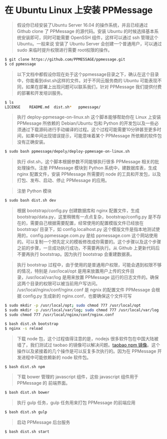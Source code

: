 # 在 Ubuntu Linux 上安装 PPMessage

> 假设你已经安装了Ubuntu Server 16.04 的操作系统，并且已经通过 Github clone 了 PPMessage 的源代码。安装 Ubuntu 的时候选择基本系统安装即可，同时可能需要 OpenSSH 组件，这样可以通过 ssh 管理这个 Ubuntu。一般来说 安装了 Ubuntu Server 会创建一个普通用户，可以通过 sudo 来临时提升权限进行需要 root权限的操作。 


```bash
$ git clone https://github.com/PPMESSAGE/ppmessage.git
$ cd ppmessage

```

> 以下文档中都假设你现在处于这个ppmessage目录之下，确认在这个目录中，你能看到dist.sh这样的文件。对于不同云服务商的 Ubuntu 可能表现不同，如果在部署上出现问题可以联系我们，针对 PPMessage 我们提供付费的部署和开发培训服务。


```bash
$ ls
LICENSE    README.md  dist.sh*   ppmessage/

```


> 执行 deploy-ppmesage-on-linux.sh 这个脚本能够帮助你在 Linux 上安装 PPMessage 所依赖的 Debian/Ubuntu 包和 Python 的开发包以及一些必须通过下载源码进行手动编译的过程。这个过程可能需要10分钟甚至更多时间，如果中间出现错误提示，可能意味着某个 PPMessage 所依赖的软件包没有正确安装。

```bash
$ sudo bash ppmessage/depoly/deploy-ppmesage-on-linux.sh

```

> 执行 dist.sh，这个脚本根据参数不同能够执行很多 PPMessage 相关的批处理操作。注册 PPMessage 模块到 Python 系统中，建数据库表，生成 nginx 配置文件，安装 PPMessage 所需要的 node 的工具和开发包，以及打包、发布、启动、停止 PPMessage 的应用。

> 注册 Python 模块

```bash
$ sudo bash dist.sh dev
```

> 根据 bootstrap/config.py 创建数据库和 nginx 配置文件，生成 bootstrap/data.py，这里稍微有一点点复杂，bootstrap/config.py 是不存在的，需要自己根据需要配置，经常使用的配置模版文件已经放在 bootstrap/ 目录下，如 config.localhost.py 这个模版文件是指本地测试使用的，config.ppmessage.com.py 是给 ppmessage.com 这个网站使用的。可以复制一个预先定义的模板修改成你需要的。这个步骤以及这个步骤之前的步骤，一旦成功执行成功，不需要再执行。从 Github 上更新代码后不要再执行 bootstrap。因为执行 bootstrap 会重建数据表。

> 执行 bootstrap 过程中，由于使用的是普通用户权限，可能会遇到权限不够的情况，特别是 /usr/local/opt 是用来放置用户上传的文件目录，/usr/local/var/log 是用来放置 PPMessage 运行的日志文件的。确保这两个目录的权限可以被当前用户写访问。 /usr/local/nginx/conf/nginx.conf 是 ngnix 的配置文件 PPMessage 会根据 config.py 生成新的 nginx.conf，也要确保这个文件可写

```bash
$ sudo mkdir -p /usr/local/opt; sudo chmod 777 /usr/local/opt
$ sudo mkdir -p /usr/local/var/log; sudo chmod 777 /usr/local/var/log
$ sudo chmod 777 /usr/local/nginx/conf/nginx.conf

```

```bash
$ bash dist.sh bootstrap
$ nginx -s reload
```

> 下载 node 包，这个过程值得注意的是，nodejs 很多软件包在中国大陆被墙了，我们测试过 taobao 的镜像可以解决问题。[taobao npm 镜像](https://npm.taobao.org/)。这个操作以及紧接着的几个操作是可以反复多次执行的。因为在 PPMessage 开发进程中可能依赖新的 node 软件包。

```bash
$ bash dist.sh npm
```

> 下载 bower 管理的 javascript 组件，这些 javascript 组件用于 PPMessage 的 前端界面。

```bash
$ bash dist.sh bower
```

> 执行 gulp 任务，gulp 任务用来打包 PPMessage 的前端应用

```bash
$ bash dist.sh gulp
```

> 启动 PPMessage 后台服务

```bash
$ bash dist.sh start
```
